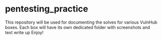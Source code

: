 # pentesting_practice
This repository will be used for documenting the solves for various VulnHub boxes.
Each box will have its own dedicated folder with screenshots and text write up
Enjoy!
